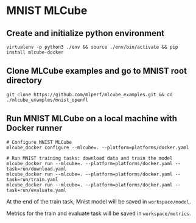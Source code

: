 # MNIST MLCube

## Create and initialize python environment
```
virtualenv -p python3 ./env && source ./env/bin/activate && pip install mlcube-docker
```

## Clone MLCube examples and go to MNIST root directory
```
git clone https://github.com/mlperf/mlcube_examples.git && cd ./mlcube_examples/mnist_openfl
```

## Run MNIST MLCube on a local machine with Docker runner
```
# Configure MNIST MLCube
mlcube_docker configure --mlcube=. --platform=platforms/docker.yaml

# Run MNIST training tasks: download data and train the model
mlcube_docker run --mlcube=. --platform=platforms/docker.yaml --task=run/download.yaml
mlcube_docker run --mlcube=. --platform=platforms/docker.yaml --task=run/train.yaml
mlcube_docker run --mlcube=. --platform=platforms/docker.yaml --task=run/evaluate.yaml
```

At the end of the train task, Mnist model will be saved in `workspace/model`.

Metrics for the train and evaluate task will be saved in `workspace/metrics`.
